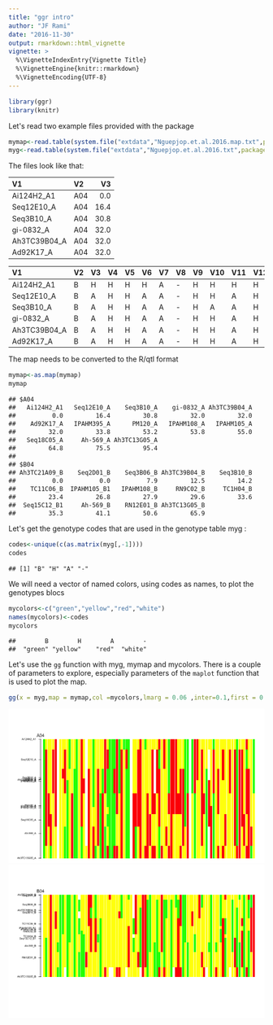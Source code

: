 ```yaml
---
title: "ggr intro"
author: "JF Rami"
date: "2016-11-30"
output: rmarkdown::html_vignette
vignette: >
  %\VignetteIndexEntry{Vignette Title}
  %\VignetteEngine{knitr::rmarkdown}
  %\VignetteEncoding{UTF-8}
---
```


```r
library(ggr)
library(knitr)
```


Let's read two example files provided with the package


```r
mymap<-read.table(system.file("extdata","Nguepjop.et.al.2016.map.txt",package="ggr"))
myg<-read.table(system.file("extdata","Nguepjop.et.al.2016.txt",package="ggr"))
```

The files look like that:


|V1           |V2  |   V3|
|:------------|:---|----:|
|Ai124H2_A1   |A04 |  0.0|
|Seq12E10_A   |A04 | 16.4|
|Seq3B10_A    |A04 | 30.8|
|gi-0832_A    |A04 | 32.0|
|Ah3TC39B04_A |A04 | 32.0|
|Ad92K17_A    |A04 | 32.0|



|V1           |V2 |V3 |V4 |V5 |V6 |V7 |V8 |V9 |V10 |V11 |V12 |V13 |V14 |V15 |V16 |V17 |V18 |V19 |V20 |V21 |V22 |V23 |V24 |V25 |V26 |V27 |V28 |V29 |V30 |V31 |V32 |V33 |V34 |V35 |V36 |V37 |V38 |V39 |V40 |V41 |V42 |V43 |V44 |V45 |V46 |V47 |V48 |V49 |V50 |V51 |V52 |V53 |V54 |V55 |V56 |V57 |V58 |V59 |V60 |V61 |V62 |V63 |V64 |V65 |V66 |V67 |V68 |V69 |V70 |V71 |V72 |V73 |V74 |V75 |V76 |V77 |V78 |V79 |V80 |V81 |V82 |V83 |V84 |V85 |V86 |V87 |V88 |V89 |V90 |V91 |
|:------------|:--|:--|:--|:--|:--|:--|:--|:--|:---|:---|:---|:---|:---|:---|:---|:---|:---|:---|:---|:---|:---|:---|:---|:---|:---|:---|:---|:---|:---|:---|:---|:---|:---|:---|:---|:---|:---|:---|:---|:---|:---|:---|:---|:---|:---|:---|:---|:---|:---|:---|:---|:---|:---|:---|:---|:---|:---|:---|:---|:---|:---|:---|:---|:---|:---|:---|:---|:---|:---|:---|:---|:---|:---|:---|:---|:---|:---|:---|:---|:---|:---|:---|:---|:---|:---|:---|:---|:---|:---|:---|
|Ai124H2_A1   |B  |H  |H  |H  |H  |A  |-  |H  |H   |H   |H   |B   |H   |H   |B   |H   |A   |H   |-   |H   |H   |B   |H   |H   |H   |H   |A   |H   |B   |B   |B   |A   |B   |H   |B   |B   |B   |-   |H   |H   |H   |A   |H   |B   |H   |H   |H   |H   |H   |A   |H   |A   |H   |B   |A   |A   |A   |H   |H   |H   |B   |B   |-   |B   |A   |A   |H   |H   |H   |H   |H   |H   |B   |H   |H   |H   |H   |H   |H   |H   |H   |H   |B   |H   |H   |H   |A   |H   |H   |B   |
|Seq12E10_A   |B  |A  |H  |H  |A  |A  |-  |H  |H   |A   |H   |B   |H   |H   |B   |H   |A   |H   |-   |H   |H   |B   |H   |H   |H   |H   |A   |A   |B   |B   |B   |A   |B   |A   |H   |A   |B   |-   |H   |H   |A   |A   |H   |H   |H   |H   |A   |-   |A   |B   |H   |A   |H   |B   |A   |A   |A   |H   |H   |H   |B   |B   |-   |B   |A   |A   |H   |A   |H   |H   |-   |H   |A   |H   |H   |H   |A   |H   |H   |A   |H   |A   |B   |A   |A   |H   |B   |H   |H   |B   |
|Seq3B10_A    |B  |A  |H  |H  |A  |A  |-  |H  |A   |A   |H   |H   |H   |B   |B   |H   |A   |H   |-   |A   |H   |B   |H   |A   |H   |B   |A   |B   |B   |B   |A   |A   |B   |A   |H   |B   |B   |-   |H   |H   |A   |A   |H   |H   |H   |H   |A   |-   |A   |A   |H   |H   |H   |B   |A   |A   |A   |H   |A   |A   |B   |B   |-   |B   |A   |A   |H   |A   |H   |B   |-   |H   |A   |H   |A   |H   |A   |H   |H   |A   |H   |A   |B   |A   |A   |H   |A   |A   |H   |B   |
|gi-0832_A    |B  |A  |H  |H  |A  |A  |-  |H  |H   |A   |H   |H   |H   |B   |B   |H   |A   |A   |-   |A   |H   |B   |H   |A   |H   |B   |A   |B   |B   |B   |A   |A   |B   |A   |H   |B   |B   |-   |H   |H   |A   |A   |H   |H   |H   |H   |A   |-   |A   |A   |H   |H   |H   |B   |A   |A   |A   |H   |A   |A   |B   |B   |-   |B   |A   |A   |H   |A   |H   |B   |-   |H   |A   |H   |A   |H   |A   |H   |H   |A   |H   |A   |B   |A   |A   |H   |A   |A   |H   |B   |
|Ah3TC39B04_A |B  |A  |H  |H  |A  |A  |-  |H  |H   |A   |H   |H   |H   |B   |B   |H   |A   |A   |-   |A   |H   |B   |H   |A   |H   |B   |A   |B   |B   |B   |A   |A   |B   |A   |H   |B   |B   |-   |H   |H   |A   |A   |H   |H   |H   |H   |A   |-   |A   |A   |H   |H   |H   |B   |A   |A   |A   |H   |A   |A   |B   |B   |-   |B   |A   |A   |H   |A   |H   |B   |-   |H   |A   |H   |A   |H   |A   |H   |H   |A   |H   |A   |B   |A   |A   |H   |A   |A   |H   |B   |
|Ad92K17_A    |B  |A  |H  |H  |A  |A  |-  |H  |H   |A   |H   |H   |H   |B   |B   |H   |A   |A   |-   |A   |H   |B   |H   |A   |H   |B   |A   |B   |B   |B   |A   |A   |B   |A   |H   |B   |B   |-   |H   |H   |A   |A   |H   |H   |H   |H   |A   |-   |A   |A   |H   |H   |H   |B   |A   |A   |A   |H   |A   |A   |B   |B   |-   |B   |A   |A   |H   |A   |H   |B   |-   |H   |A   |H   |A   |H   |A   |H   |H   |A   |H   |A   |B   |A   |A   |H   |A   |A   |H   |B   |

The map needs to be converted to the R/qtl format


```r
mymap<-as.map(mymap)
mymap
```

```
## $A04
##   Ai124H2_A1   Seq12E10_A    Seq3B10_A    gi-0832_A Ah3TC39B04_A 
##          0.0         16.4         30.8         32.0         32.0 
##    Ad92K17_A   IPAHM395_A      PM120_A   IPAHM108_A   IPAHM105_A 
##         32.0         33.8         53.2         53.8         55.0 
##   Seq18C05_A     Ah-569_A Ah3TC13G05_A 
##         64.8         75.5         95.4 
## 
## $B04
## Ah3TC21A09_B    Seq2D01_B    Seq3B06_B Ah3TC39B04_B    Seq3B10_B 
##          0.0          0.0          7.9         12.5         14.2 
##    TC11C06_B  IPAHM105_B1   IPAHM108_B     RN9C02_B     TC1H04_B 
##         23.4         26.8         27.9         29.6         33.6 
##  Seq15C12_B1     Ah-569_B    RN12E01_B Ah3TC13G05_B 
##         35.3         41.1         50.6         65.9
```

Let's get the genotype codes that are used in the genotype table myg :


```r
codes<-unique(c(as.matrix(myg[,-1])))
codes
```

```
## [1] "B" "H" "A" "-"
```

We will need a vector of named colors, using codes as names, to plot the genotypes blocs

```r
mycolors<-c("green","yellow","red","white")
names(mycolors)<-codes
mycolors
```

```
##        B        H        A        - 
##  "green" "yellow"    "red"  "white"
```


Let's use the `gg` function with myg, mymap and mycolors. There is a couple of parameters to explore, especially parameters of the `maplot` function that is used to plot the map.


```r
gg(x = myg,map = mymap,col =mycolors,lmarg = 0.06 ,inter=0.1,first = 0.05,position=F,decalcoef = 0.005, sw=-1)
```

![plot of chunk unnamed-chunk-7](figure/unnamed-chunk-7-1.png)![plot of chunk unnamed-chunk-7](figure/unnamed-chunk-7-2.png)


